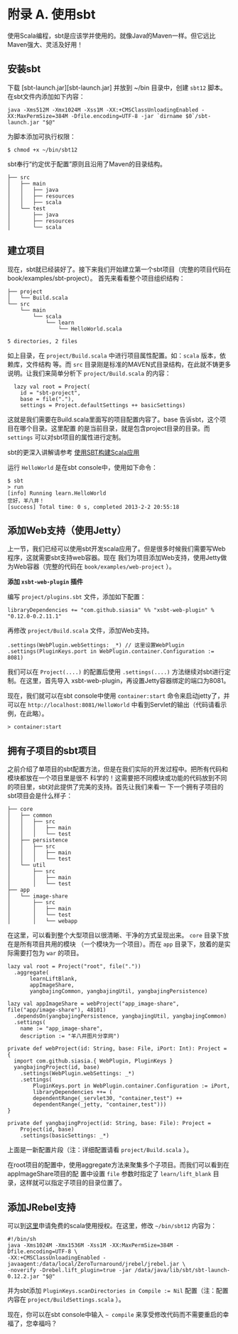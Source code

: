附录 A. 使用sbt
======================

使用Scala编程，sbt是应该学并使用的。就像Java的Maven一样。但它远比Maven强大、灵活及好用！


## 安装sbt

下载 [sbt-launch.jar][sbt-launch.jar] 并放到 ~/bin 目录中，创建 `sbt12` 脚本。
在sbt文件内添加如下内容：

    java -Xms512M -Xmx1024M -Xss1M -XX:+CMSClassUnloadingEnabled -XX:MaxPermSize=384M -Dfile.encoding=UTF-8 -jar `dirname $0`/sbt-launch.jar "$@"

为脚本添加可执行权限：

    $ chmod +x ~/bin/sbt12


sbt奉行“约定优于配置”原则且沿用了Maven的目录结构。

    ├── src
    │   ├── main
    │   │   ├── java
    │   │   ├── resources
    │   │   ├── scala
    │   └── test
    │       ├── java
    │       ├── resources
    │       └── scala


## 建立项目

现在，sbt就已经装好了。接下来我们开始建立第一个sbt项目（完整的项目代码在book/examples/sbt-project）。
首先来看看整个项目组织结构：

    ├── project
    │   └── Build.scala
    └── src
        └── main
            └── scala
                └── learn
                    └── HelloWorld.scala
    
    5 directories, 2 files

如上目录，在 `project/Build.scala` 中进行项目属性配置。如：`scala` 版本，依赖库，文件结构
等。而 `src` 目录刚是标准的MAVEN式目录结构，在此就不铸更多说明。让我们来简单分析下
 `project/Build.scala` 的内容：

      lazy val root = Project(
        id = "sbt-project",
        base = file("."),
        settings = Project.defaultSettings ++ basicSettings)

这就是我们需要在Build.scala里面写的项目配置内容了。base 告诉sbt，这个项目在哪个目录。这里配置
的是当前目录，就是包含project目录的目录。而 `settings` 可以对sbt项目的属性进行定制。

sbt的更深入讲解请参考 [使用SBT构建Scala应用](https://github.com/fujohnwang/real_world_scala/blob/master/02_sbt.markdown)

运行 `HelloWorld` 是在sbt console中，使用如下命令：

    $ sbt
    > run
    [info] Running learn.HelloWorld 
    您好，羊八井！
    [success] Total time: 0 s, completed 2013-2-2 20:55:18


## 添加Web支持（使用Jetty）

上一节，我们已经可以使用sbt开发scala应用了。但是很多时候我们需要写Web程序，这就需要sbt支持web容器。现在
我们为项目添加Web支持，使用Jetty做为Web容器（完整的代码在 `book/examples/web-project` ）。

**添加 `xsbt-web-plugin` 插件**

编写 `project/plugins.sbt` 文件，添加如下配置：

    libraryDependencies += "com.github.siasia" %% "xsbt-web-plugin" % "0.12.0-0.2.11.1"

再修改 `project/Build.scala` 文件，添加Web支持。  

    .settings(WebPlugin.webSettings: _*) // 这里设置WebPlugin
    .settings(PluginKeys.port in WebPlugin.container.Configuration := 8081)

我们可以在 `Project(....)` 的配置后使用 `.settings(....)` 方法继续对sbt进行定制。在这里，首先导入
xsbt-web-plugin，再设置Jetty容器绑定的端口为8081。

现在，我们就可以在sbt console中使用 `container:start` 命令来启动jetty了，并可以在
 `http://localhost:8081/HelloWorld` 中看到Servlet的输出（代码请看示例，在此略）。

    > container:start

## 拥有子项目的sbt项目

之前介绍了单项目的sbt配置方法，但是在我们实际的开发过程中。把所有代码和模块都放在一个项目里是很不
科学的！这需要把不同模块或功能的代码放到不同的项目里，sbt对此提供了完美的支持。首先让我们来看一
下一个拥有子项目的sbt项目会是什么样子：

    ├── core
    │   ├── common
    │   │   ├── src
    │   │   │   ├── main
    │   │   │   └── test
    │   ├── persistence
    │   │   ├── src
    │   │   │   ├── main
    │   │   │   └── test
    │   └── util
    │       ├── src
    │       │   ├── main
    │       │   └── test
    ├── app
    │   └── image-share
    │       ├── src
    │       │   ├── main
    │       │   └── test
    │       │   └── webapp

在这里，可以看到整个大型项目以很清晰、干净的方式呈现出来。 `core` 目录下放在是所有项目共用的模块
（一个模块为一个项目）。而在 `app` 目录下，放着的是实际需要打包为 `war` 的项目。

    lazy val root = Project("root", file("."))
      .aggregate(
           learnLiftBlank,
           appImageShare,
           yangbajingCommon, yangbajingUtil, yangbajingPersistence)
    
    lazy val appImageShare = webProject("app_image-share", file("app/image-share"), 48101)
      .dependsOn(yangbajingPersistence, yangbajingUtil, yangbajingCommon)
      .settings(
        name := "app_image-share",
        description := "羊八井图片分享网")
    
    private def webProject(id: String, base: File, iPort: Int): Project = {
      import com.github.siasia.{ WebPlugin, PluginKeys }
      yangbajingProject(id, base)
        .settings(WebPlugin.webSettings: _*)
        .settings(
	        PluginKeys.port in WebPlugin.container.Configuration := iPort,
        	libraryDependencies ++= (
            dependentRange(_servlet30, "container,test") ++ 
            dependentRange(_jetty, "container,test")))
    }
    
    private def yangbajingProject(id: String, base: File): Project =
        Project(id, base)
        .settings(basicSettings: _*)

上面是一新配置片段（注：详细配置请看 `project/Build.scala` ）。

在root项目的配置中，使用aggregate方法来聚集多个子项目。而我们可以看到在appImageShare项目的配
置中设置 `file` 参数时指定了 `learn/lift_blank` 目录，这样就可以指定子项目的目录位置了。


## 添加JRebel支持

可以到[这里](https://my.jrebel.com/plans/)申请免费的scala使用授权。在这里，修改
 `~/bin/sbt12` 内容为：

    #!/bin/sh
    java -Xms1024M -Xmx1536M -Xss1M -XX:MaxPermSize=384M -Dfile.encoding=UTF-8 \
    -XX:+CMSClassUnloadingEnabled -javaagent:/data/local/ZeroTurnaround/jrebel/jrebel.jar \
    -noverify -Drebel.lift_plugin=true -jar /data/java/lib/sbt/sbt-launch-0.12.2.jar "$@"

并为sbt添加 `PluginKeys.scanDirectories in Compile := Nil` 配置（注：配置内容在
 `project/BuildSettings.scala` ）。

现在，你可以在sbt console中输入 `~ compile` 来享受修改代码而不需要重启的幸福了，您幸福吗？

